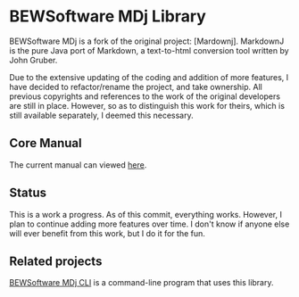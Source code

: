 # BEWSoftware MDj Library

BEWSoftware MDj is a fork of the original project: [Mardownj].
MarkdownJ is the pure Java port of Markdown, 
a text-to-html conversion tool written by John Gruber.

Due to the extensive updating of the coding and addition of more features, I have decided
to refactor/rename the project, and take ownership.  All previous copyrights and references
to the work of the original developers are still in place.  However, so as to distinguish
this work for theirs, which is still available separately, I deemed this necessary.

## Core Manual
The current manual can viewed [here].

## Status
This is a work a progress.  As of this commit, everything works.  However, I plan to continue
adding more features over time.  I don't know if anyone else will ever benefit from this work,
but I do it for the fun.

## Related projects
[BEWSoftware MDj CLI][mc] is a command-line program that uses this library.


[here]:http://mdj.bewsoftware.com
[Markdownj]:https://github.com/myabc/markdownj
[mc]:https://github.com/bewillcott/bewsoftware-mdj-cli
